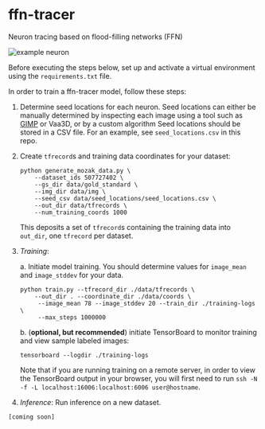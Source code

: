# ffn-tracer
Neuron tracing based on flood-filling networks (FFN)


![example neuron](./img/patch_and_label_507727402_f32.png)

Before executing the steps below, set up and activate a virtual environment using the `requirements.txt` file.

In order to train a ffn-tracer model, follow these steps:

1. Determine seed locations for each neuron. Seed locations can either be manually determined by inspecting each image using a tool such as [GIMP](https://www.gimp.org/) or Vaa3D, or by a custom algorithm Seed locations should be stored in a CSV file. For an example, see `seed_locations.csv` in this repo.

2. Create `tfrecord`s and training data coordinates for your dataset:

    ``` 
    python generate_mozak_data.py \
        --dataset_ids 507727402 \
        --gs_dir data/gold_standard \
        --img_dir data/img \
        --seed_csv data/seed_locations/seed_locations.csv \
        --out_dir data/tfrecords \
        --num_training_coords 1000
    ```
    
    This deposits a set of `tfrecord`s containing the training data
    into `out_dir`, one `tfrecord` per dataset.
    
3. *Training*:

    a. Initiate model training. You should determine values for `image_mean` and `image_stddev` for your data.
    
    ```
    python train.py --tfrecord_dir ./data/tfrecords \
        --out_dir . --coordinate_dir ./data/coords \
         --image_mean 78 --image_stddev 20 --train_dir ./training-logs \
         --max_steps 1000000
    ```
    
    b. (**optional, but recommended**) initiate TensorBoard to monitor training and view sample labeled images:
    
    `tensorboard --logdir ./training-logs`
    
    Note that if you are running training on a remote server, in order to view the TensorBoard output in your browser, you will first need to run `ssh -N -f -L localhost:16006:localhost:6006 user@hostname`.

4. *Inference*: Run inference on a new dataset.


`[coming soon]`